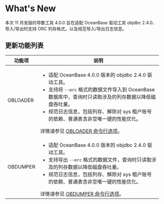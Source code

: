 # What's New

本次 11 月发版的导数工具 4.0.0 旨在适配 OceanBase 驱动工具 objdbc 2.4.0、导入/导出时支持 ORC 列存格式，以及规范导入/导出日志信息。

## 更新功能列表



|   功能项    | 说明 |
|----------|---------|
| OBLOADER | <ul><li> 适配 OceanBase 4.0.0 版本的 objdbc 2.4.0 驱动工具。 </li>  <li> 支持将 `--orc` 格式的数据文件导入到 OceanBase 数据库中，查询时只读取涉及的列存数据以降低磁盘吞吐量。 </li><li> 规范日志信息，包括列存、解除对 sys 租户账号的依赖、普通表含非空唯一键的性能优化。 </li> </ul> 详情请参见 [OBLOADER 命令行选项](3.OBLOADER/2.obloader-user-guide/3.obloader-command-line-options.md)。|
| OBDUMPER | <ul><li> 适配 OceanBase 4.0.0 版本的 objdbc 2.4.0 驱动工具。</li><li> 支持导出 `--orc` 格式的数据文件，查询时只读取涉及的列存数据以降低磁盘吞吐量。</li><li> 规范日志信息，包括列存、解除对 sys 租户账号的依赖、普通表含非空唯一键的性能优化。</li></ul>详情请参见 [OBDUMPER 命令行选项](4.OBDUMPER/2.obdumper-user-guide/3.obdumper-command-line-options.md)。|